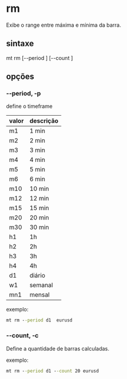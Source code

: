 # rm
Exibe o range entre máxima e mínima da barra.  
  
## sintaxe
mt rm [--period <periodo>] [--count <quantidade>] <ativo>  
  
## opções

### --period, -p
define o timeframe  

valor | descrição
:--- | :-----
m1 | 1 min
m2 | 2 min
m3 | 3 min
m4 | 4 min
m5 | 5 min
m6 | 6 min
m10 | 10 min
m12 | 12 min
m15 | 15 min
m20 | 20 min
m30 | 30 min
h1 | 1h
h2 | 2h
h3 | 3h
h4 | 4h
d1 | diário
w1 | semanal
mn1 | mensal

exemplo:
```cmd
mt rm --period d1  eurusd
```

### --count, -c
Define a quantidade de barras calculadas.  

exemplo:  
```cmd
mt rm --period d1 --count 20 eurusd
``` 
  